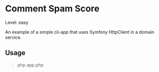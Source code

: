 # Comment Spam Score

Level: easy

An example of a simple cli-app that uses Symfony HttpClient in a domain service.

## Usage

> php app.php
